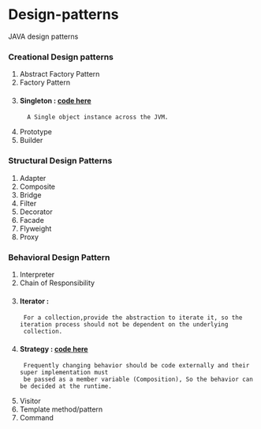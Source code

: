# Design-patterns
JAVA design patterns

### Creational Design patterns
1. Abstract Factory Pattern
2. Factory Pattern
3. #### Singleton : [code here](https://github.com/kdheeraj-cse/design-patterns/tree/main/src/org/dheeraj/creational/singleton)
         A Single object instance across the JVM.
4. Prototype
5. Builder

### Structural Design Patterns
1. Adapter
2. Composite
3. Bridge
4. Filter
5. Decorator
6. Facade
7. Flyweight
8. Proxy

### Behavioral Design Pattern
1. Interpreter
2. Chain of Responsibility
3. #### Iterator : 
        For a collection,provide the abstraction to iterate it, so the iteration process should not be dependent on the underlying
        collection.
4. #### Strategy : [code here](https://github.com/kdheeraj-cse/design-patterns/tree/main/src/org/dheeraj/behavioral/strategy) 
        Frequently changing behavior should be code externally and their super implementation must
        be passed as a member variable (Composition), So the behavior can be decided at the runtime.
5. Visitor
6. Template method/pattern
7. Command



